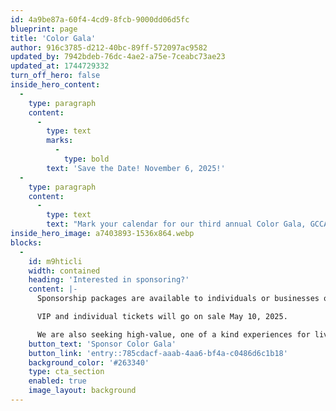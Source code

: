 ```yaml
---
id: 4a9be87a-60f4-4cd9-8fcb-9000dd06d5fc
blueprint: page
title: 'Color Gala'
author: 916c3785-d212-40bc-89ff-572097ac9582
updated_by: 7942bdeb-76dc-4ae2-a75e-7ceabc73ae23
updated_at: 1744729332
turn_off_hero: false
inside_hero_content:
  -
    type: paragraph
    content:
      -
        type: text
        marks:
          -
            type: bold
        text: 'Save the Date! November 6, 2025!'
  -
    type: paragraph
    content:
      -
        type: text
        text: "Mark your calendar for our third annual Color Gala, GCCA’s signature fundraising event! Color Gala celebrates the best of Greenville's art scene with unique silent auction items, live music, performances, and art featuring our professional studio artists. Join us for cocktails and heavy appetizers and enjoy a beautiful evening celebrating GCCA."
inside_hero_image: a7403893-1536x864.webp
blocks:
  -
    id: m9hticli
    width: contained
    heading: 'Interested in sponsoring?'
    content: |-
      Sponsorship packages are available to individuals or businesses of all sizes looking to be recognized for their meaningful commitment to the arts and our mission. 

      VIP and individual tickets will go on sale May 10, 2025.

      We are also seeking high-value, one of a kind experiences for live and silent auction items. If you have something you are interested in donating in support of GCCA, email alexis@artcentergreenville.org for more information. Thank you for your support!
    button_text: 'Sponsor Color Gala'
    button_link: 'entry::785cdacf-aaab-4aa6-bf4a-c0486d6c1b18'
    background_color: '#263340'
    type: cta_section
    enabled: true
    image_layout: background
---
```

